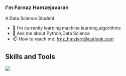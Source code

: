 ### I'm Farnaz Hamzejavaran
A Data Science Student




- 🌱 I’m currently learning machine learning,algorithms
- 💬 Ask me about Python,Data Science
- 📫 How to reach me: frnz_hmzjvrn@outlook.com
<!-- - 😄 Pronouns: ... -->
<!-- - 🤔 I’m looking for help with ... -->








<h2>Skills and Tools</h2>

<p align="left">
  <a href="https://skillicons.dev">
    <img src="https://skillicons.dev/icons?i=git,vscode,python,github,linux" />
  </a>
</p>













<!-- <details close="true"> -->
  <!-- <summary><b>:gear: &nbsp;Git statistics</b></summary> -->

 <!-- ![](./profile-3d-contrib/profile-night-rainbow.svg) -->
 
  <!-- <div align="center"> -->
  <!-- <img height="150px" src="https://github-readme-stats.vercel.app/api?username=FarFarHmzjvrn&show_icons=true&theme=highcontrast" /> -->
  <!-- <img height="150px" src="https://github-readme-stats.vercel.app/api/top-langs/?username=FarFarHmzjvrn&hide=html&layout=compact&theme=highcontrast" /> -->
 <!-- </div> -->
 
 
 <!-- </details> -->

